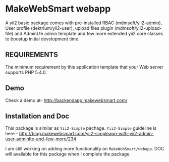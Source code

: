 MakeWebSmart webapp
===================

A yii2 basic package comes with pre-installed RBAC (mdmsoft/yii2-admin), User profile (dektrium/yii2-user), upload files plugin (mdmsoft/yii2-upload-file) and AdminLte admin template and few more extended yii2 core classes to boostup initial development time. 


REQUIREMENTS
------------

The minimum requirement by this application template that your Web server supports PHP 5.4.0.


Demo
----

Check a demo at- 
http://backendapp.makewebsmart.com/



Installation and Doc
---------------------

This package is similar as `Yii2-Simple` pachage. 
`Yii2-Simple` guideline is here - http://blog.makewebsmart.com/yii2-simpleapp-with-yii2-admin-user-adminlte-and-few-more/234 

I am still working on adding more functionality on `MakeWebSmart/webapp`. DOC will available for this package when I complete the package.
